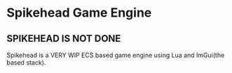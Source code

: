 # Spikehead Game Engine
## SPIKEHEAD IS NOT DONE
Spikehead is a VERY WIP ECS based game engine using Lua and ImGui(the based stack).